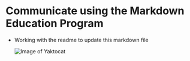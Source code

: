 # Communicate using the Markdown Education Program
- Working with the readme to update this markdown file

  ![Image of Yaktocat](https://octodex.github.com/images/yaktocat.png)
